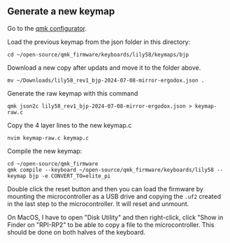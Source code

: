 ## Generate a new keymap

Go to the [qmk configurator](https://config.qmk.fm/#/lily58/rev1/LAYOUT).

Load the previous keymap from the json folder in this directory:

```
cd ~/open-source/qmk_firmware/keyboards/lily58/keymaps/bjp
```

Download a new copy after updats and move it to the folder above.

```
mv ~/Downloads/lily58_rev1_bjp-2024-07-08-mirror-ergodox.json .
```

Generate the raw keymap with this command

```
qmk json2c lily58_rev1_bjp-2024-07-08-mirror-ergodox.json > keymap-raw.c
```

Copy the 4 layer lines to the new keymap.c

```
nvim keymap-raw.c keymap.c
```

Compile the new keymap:

```
cd ~/open-source/qmk_firmware
qmk compile --keyboard ~/open-source/qmk_firmware/keyboards/lily58 --keymap bjp -e CONVERT_TO=elite_pi
```

Double click the reset button and then you can load the firmware by mounting the microcontroller as a USB drive and copying the `.uf2` created in the last step to the microcontroller. It will reset and unmount.

On MacOS, I have to open "Disk Utility" and then right-click, click "Show in Finder on "RPI-RP2" to be able to copy a file to the microcontroller. This should be done on both halves of the keyboard.
